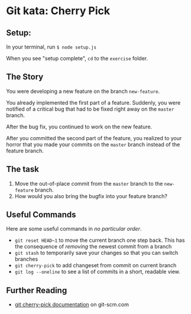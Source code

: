 # Git kata: Cherry Pick

## Setup:

In your terminal, run `$ node setup.js`

When you see "setup complete", `cd` to the `exercise` folder.

## The Story

You were developing a new feature on the branch `new-feature`. 

You already implemented the first part of a feature. Suddenly, you were notified of a critical bug that had to be fixed right away on the `master` branch.

After the bug fix, you continued to work on the new feature. 

After you committed the second part of the feature, you realized to your horror that you made your commits on the `master` branch instead of the feature branch.

## The task

1. Move the out-of-place commit from the `master` branch to the `new-feature` branch.
1. How would you also bring the bugfix into your feature branch?

## Useful Commands

Here are some useful commands in _no particular order_.  

* `git reset HEAD~1` to move the current branch one step back. This has the consequence of _removing_ the newest commit from a branch
* `git stash` to temporarily save your changes so that you can switch branches
* `git cherry-pick` to add changeset from commit on current branch
* `git log --oneline` to see a list of commits in a short, readable view.

## Further Reading

* [git cherry-pick documentation](https://git-scm.com/docs/git-cherry-pick) on git-scm.com